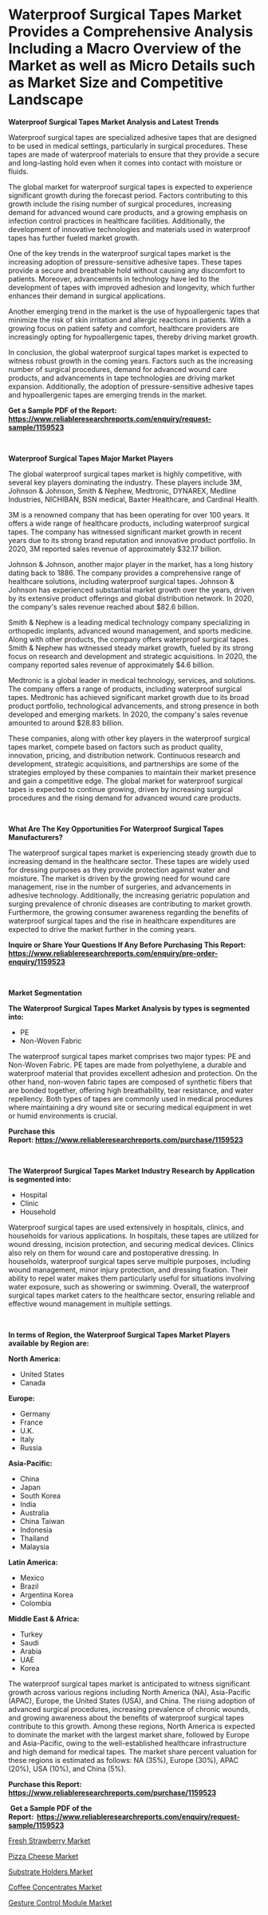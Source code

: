 <p><h1>Waterproof Surgical Tapes Market Provides a Comprehensive Analysis Including a Macro Overview of the Market as well as Micro Details such as Market Size and Competitive Landscape</h1></p><p><strong>Waterproof Surgical Tapes Market Analysis and Latest Trends</strong></p>
<p><p>Waterproof surgical tapes are specialized adhesive tapes that are designed to be used in medical settings, particularly in surgical procedures. These tapes are made of waterproof materials to ensure that they provide a secure and long-lasting hold even when it comes into contact with moisture or fluids.</p><p>The global market for waterproof surgical tapes is expected to experience significant growth during the forecast period. Factors contributing to this growth include the rising number of surgical procedures, increasing demand for advanced wound care products, and a growing emphasis on infection control practices in healthcare facilities. Additionally, the development of innovative technologies and materials used in waterproof tapes has further fueled market growth.</p><p>One of the key trends in the waterproof surgical tapes market is the increasing adoption of pressure-sensitive adhesive tapes. These tapes provide a secure and breathable hold without causing any discomfort to patients. Moreover, advancements in technology have led to the development of tapes with improved adhesion and longevity, which further enhances their demand in surgical applications.</p><p>Another emerging trend in the market is the use of hypoallergenic tapes that minimize the risk of skin irritation and allergic reactions in patients. With a growing focus on patient safety and comfort, healthcare providers are increasingly opting for hypoallergenic tapes, thereby driving market growth.</p><p>In conclusion, the global waterproof surgical tapes market is expected to witness robust growth in the coming years. Factors such as the increasing number of surgical procedures, demand for advanced wound care products, and advancements in tape technologies are driving market expansion. Additionally, the adoption of pressure-sensitive adhesive tapes and hypoallergenic tapes are emerging trends in the market.</p></p>
<p><strong>Get a Sample PDF of the Report:&nbsp; <a href="https://www.reliableresearchreports.com/enquiry/request-sample/1159523">https://www.reliableresearchreports.com/enquiry/request-sample/1159523</a></strong></p>
<p>&nbsp;</p>
<p><strong>Waterproof Surgical Tapes Major Market Players</strong></p>
<p><p>The global waterproof surgical tapes market is highly competitive, with several key players dominating the industry. These players include 3M, Johnson & Johnson, Smith & Nephew, Medtronic, DYNAREX, Medline Industries, NICHIBAN, BSN medical, Baxter Healthcare, and Cardinal Health.</p><p>3M is a renowned company that has been operating for over 100 years. It offers a wide range of healthcare products, including waterproof surgical tapes. The company has witnessed significant market growth in recent years due to its strong brand reputation and innovative product portfolio. In 2020, 3M reported sales revenue of approximately $32.17 billion.</p><p>Johnson & Johnson, another major player in the market, has a long history dating back to 1886. The company provides a comprehensive range of healthcare solutions, including waterproof surgical tapes. Johnson & Johnson has experienced substantial market growth over the years, driven by its extensive product offerings and global distribution network. In 2020, the company's sales revenue reached about $82.6 billion.</p><p>Smith & Nephew is a leading medical technology company specializing in orthopedic implants, advanced wound management, and sports medicine. Along with other products, the company offers waterproof surgical tapes. Smith & Nephew has witnessed steady market growth, fueled by its strong focus on research and development and strategic acquisitions. In 2020, the company reported sales revenue of approximately $4.6 billion.</p><p>Medtronic is a global leader in medical technology, services, and solutions. The company offers a range of products, including waterproof surgical tapes. Medtronic has achieved significant market growth due to its broad product portfolio, technological advancements, and strong presence in both developed and emerging markets. In 2020, the company's sales revenue amounted to around $28.83 billion.</p><p>These companies, along with other key players in the waterproof surgical tapes market, compete based on factors such as product quality, innovation, pricing, and distribution network. Continuous research and development, strategic acquisitions, and partnerships are some of the strategies employed by these companies to maintain their market presence and gain a competitive edge. The global market for waterproof surgical tapes is expected to continue growing, driven by increasing surgical procedures and the rising demand for advanced wound care products.</p></p>
<p>&nbsp;</p>
<p><strong>What Are The Key Opportunities For Waterproof Surgical Tapes Manufacturers?</strong></p>
<p><p>The waterproof surgical tapes market is experiencing steady growth due to increasing demand in the healthcare sector. These tapes are widely used for dressing purposes as they provide protection against water and moisture. The market is driven by the growing need for wound care management, rise in the number of surgeries, and advancements in adhesive technology. Additionally, the increasing geriatric population and surging prevalence of chronic diseases are contributing to market growth. Furthermore, the growing consumer awareness regarding the benefits of waterproof surgical tapes and the rise in healthcare expenditures are expected to drive the market further in the coming years.</p></p>
<p><strong>Inquire or Share Your Questions If Any Before Purchasing This Report: <a href="https://www.reliableresearchreports.com/enquiry/pre-order-enquiry/1159523">https://www.reliableresearchreports.com/enquiry/pre-order-enquiry/1159523</a></strong></p>
<p>&nbsp;</p>
<p><strong>Market Segmentation</strong></p>
<p><strong>The Waterproof Surgical Tapes Market Analysis by types is segmented into:</strong></p>
<p><ul><li>PE</li><li>Non-Woven Fabric</li></ul></p>
<p><p>The waterproof surgical tapes market comprises two major types: PE and Non-Woven Fabric. PE tapes are made from polyethylene, a durable and waterproof material that provides excellent adhesion and protection. On the other hand, non-woven fabric tapes are composed of synthetic fibers that are bonded together, offering high breathability, tear resistance, and water repellency. Both types of tapes are commonly used in medical procedures where maintaining a dry wound site or securing medical equipment in wet or humid environments is crucial.</p></p>
<p><strong>Purchase this Report:&nbsp;<a href="https://www.reliableresearchreports.com/purchase/1159523">https://www.reliableresearchreports.com/purchase/1159523</a></strong></p>
<p>&nbsp;</p>
<p><strong>The Waterproof Surgical Tapes Market Industry Research by Application is segmented into:</strong></p>
<p><ul><li>Hospital</li><li>Clinic</li><li>Household</li></ul></p>
<p><p>Waterproof surgical tapes are used extensively in hospitals, clinics, and households for various applications. In hospitals, these tapes are utilized for wound dressing, incision protection, and securing medical devices. Clinics also rely on them for wound care and postoperative dressing. In households, waterproof surgical tapes serve multiple purposes, including wound management, minor injury protection, and dressing fixation. Their ability to repel water makes them particularly useful for situations involving water exposure, such as showering or swimming. Overall, the waterproof surgical tapes market caters to the healthcare sector, ensuring reliable and effective wound management in multiple settings.</p></p>
<p>&nbsp;</p>
<p><strong>In terms of Region, the Waterproof Surgical Tapes Market Players available by Region are:</strong></p>
<p>
    <p> <strong> North America: </strong>
        <ul>
            <li>United States</li>
            <li>Canada</li>
        </ul>
        </p> 
    <p> <strong> Europe: </strong>
        <ul>
            <li>Germany</li>
            <li>France</li>
            <li>U.K.</li>
            <li>Italy</li>
            <li>Russia</li>
        </ul>
        </p> 
    <p> <strong> Asia-Pacific: </strong>
        <ul>
            <li>China</li>
            <li>Japan</li>
            <li>South Korea</li>
            <li>India</li>
            <li>Australia</li>
            <li>China Taiwan</li>
            <li>Indonesia</li>
            <li>Thailand</li>
            <li>Malaysia</li>
        </ul>
        </p> 
    <p> <strong> Latin America: </strong>
        <ul>
            <li>Mexico</li>
            <li>Brazil</li>
            <li>Argentina Korea</li>
            <li>Colombia</li>
        </ul>
        </p> 
    <p> <strong> Middle East & Africa: </strong>
        <ul>
            <li>Turkey</li>
            <li>Saudi</li>
            <li>Arabia</li>
            <li>UAE</li>
            <li>Korea</li>
        </ul>
    </p>
    </p>
<p><p>The waterproof surgical tapes market is anticipated to witness significant growth across various regions including North America (NA), Asia-Pacific (APAC), Europe, the United States (USA), and China. The rising adoption of advanced surgical procedures, increasing prevalence of chronic wounds, and growing awareness about the benefits of waterproof surgical tapes contribute to this growth. Among these regions, North America is expected to dominate the market with the largest market share, followed by Europe and Asia-Pacific, owing to the well-established healthcare infrastructure and high demand for medical tapes. The market share percent valuation for these regions is estimated as follows: NA (35%), Europe (30%), APAC (20%), USA (10%), and China (5%).</p></p>
<p><strong>Purchase this Report: <a href="https://www.reliableresearchreports.com/purchase/1159523">https://www.reliableresearchreports.com/purchase/1159523</a></strong></p>
<p>&nbsp;<strong>Get a Sample PDF of the Report:&nbsp;&nbsp;<a href="https://www.reliableresearchreports.com/enquiry/request-sample/1159523">https://www.reliableresearchreports.com/enquiry/request-sample/1159523</a></strong></p>
<p><strong></strong></p>
<p><p><a href="https://www.linkedin.com/pulse/fresh-strawberry-market-size-growth-forecast-from-2023-93u2c/">Fresh Strawberry Market</a></p><p><a href="https://www.linkedin.com/pulse/pizza-cheese-market-research-report-unlocks-analysis-financial-w8e5c/">Pizza Cheese Market</a></p><p><a href="https://medium.com/@mahimohanrp23/substrate-holders-market-size-growth-forecast-2023-2030-67029a3d5764">Substrate Holders Market</a></p><p><a href="https://www.linkedin.com/pulse/coffee-concentrates-market-challenges-opportunities-growth-jv09c/">Coffee Concentrates Market</a></p><p><a href="https://medium.com/@adellalesch/gesture-control-module-market-size-growth-forecast-2023-2030-3e379826cdf9">Gesture Control Module Market</a></p></p>